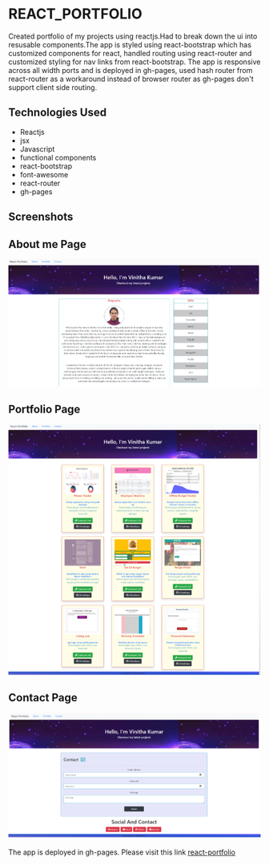 # REACT_PORTFOLIO
Created portfolio of my projects using reactjs.Had to break down
the ui into resusable components.The app is styled using react-bootstrap which has customized components for react,
handled routing using react-router and customized styling for nav links from react-bootstrap. The app is responsive across all width ports and is deployed in gh-pages, used hash router  from react-router as a workaround instead of browser router as gh-pages don't support client side routing.

## Technologies Used
* Reactjs
* jsx
* Javascript
* functional components
* react-bootstrap
* font-awesome
* react-router
* gh-pages

## Screenshots
## About me Page
![about](public/images/about.PNG)

## Portfolio Page
![portfolio](public/images/portfolio.PNG)

## Contact Page
![contact](public/images/contact.PNG)

The app is deployed in gh-pages. Please visit this link
[react-portfolio](https://selvivini.github.io/react-portfolio/)